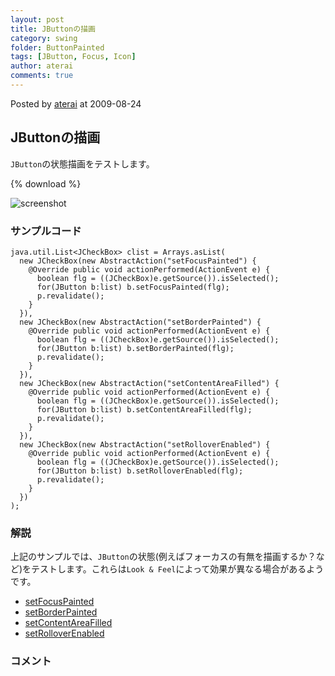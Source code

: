 ```yaml
---
layout: post
title: JButtonの描画
category: swing
folder: ButtonPainted
tags: [JButton, Focus, Icon]
author: aterai
comments: true
---
```


Posted by [aterai](http://terai.xrea.jp/aterai.html) at 2009-08-24

## JButtonの描画
`JButton`の状態描画をテストします。

{% download %}

![screenshot](https://lh3.googleusercontent.com/_9Z4BYR88imo/TQTIWYXt9eI/AAAAAAAAASo/se2OKkQA83U/s800/ButtonPainted.png)

### サンプルコード
<pre class="prettyprint"><code>java.util.List&lt;JCheckBox&gt; clist = Arrays.asList(
  new JCheckBox(new AbstractAction("setFocusPainted") {
    @Override public void actionPerformed(ActionEvent e) {
      boolean flg = ((JCheckBox)e.getSource()).isSelected();
      for(JButton b:list) b.setFocusPainted(flg);
      p.revalidate();
    }
  }),
  new JCheckBox(new AbstractAction("setBorderPainted") {
    @Override public void actionPerformed(ActionEvent e) {
      boolean flg = ((JCheckBox)e.getSource()).isSelected();
      for(JButton b:list) b.setBorderPainted(flg);
      p.revalidate();
    }
  }),
  new JCheckBox(new AbstractAction("setContentAreaFilled") {
    @Override public void actionPerformed(ActionEvent e) {
      boolean flg = ((JCheckBox)e.getSource()).isSelected();
      for(JButton b:list) b.setContentAreaFilled(flg);
      p.revalidate();
    }
  }),
  new JCheckBox(new AbstractAction("setRolloverEnabled") {
    @Override public void actionPerformed(ActionEvent e) {
      boolean flg = ((JCheckBox)e.getSource()).isSelected();
      for(JButton b:list) b.setRolloverEnabled(flg);
      p.revalidate();
    }
  })
);
</code></pre>

### 解説
上記のサンプルでは、`JButton`の状態(例えばフォーカスの有無を描画するか？など)をテストします。これらは`Look & Feel`によって効果が異なる場合があるようです。

- [setFocusPainted](http://docs.oracle.com/javase/jp/6/api/javax/swing/AbstractButton.html#setFocusPainted%28boolean%29)
- [setBorderPainted](http://docs.oracle.com/javase/jp/6/api/javax/swing/AbstractButton.html#setBorderPainted%28boolean%29)
- [setContentAreaFilled](http://docs.oracle.com/javase/jp/6/api/javax/swing/AbstractButton.html#setContentAreaFilled%28boolean%29)
- [setRolloverEnabled](http://docs.oracle.com/javase/jp/6/api/javax/swing/AbstractButton.html#setRolloverEnabled%28boolean%29)

<!-- dummy comment line for breaking list -->

### コメント
